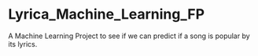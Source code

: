 # Lyrica_Machine_Learning_FP
A Machine Learning Project to see if we can predict if a song is popular by its lyrics.
